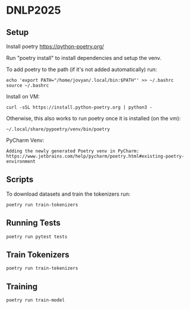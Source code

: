 # DNLP2025

## Setup

Install poetry https://python-poetry.org/

Run "poetry install" to install dependencies and setup the venv.

To add poetry to the path (if it's not added automatically) run:

```
echo 'export PATH="/home/jovyan/.local/bin:$PATH"' >> ~/.bashrc
source ~/.bashrc
```

Install on VM:
```
curl -sSL https://install.python-poetry.org | python3 -
```

Otherwise, this also works to run poetry once it is installed (on the vm):
```
~/.local/share/pypoetry/venv/bin/poetry
```
PyCharm Venv:

```
Adding the newly generated Poetry venv in PyCharm: https://www.jetbrains.com/help/pycharm/poetry.html#existing-poetry-environment
```

## Scripts

To download datasets and train the tokenizers run:

```
poetry run train-tokenizers
```

## Running Tests

```
poetry run pytest tests
```

## Train Tokenizers
```
poetry run train-tekenizers
```


## Training
```
poetry run train-model
```
